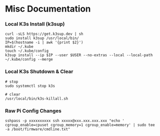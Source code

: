 # Misc Documentation

### Local K3s Install (k3sup)
```
curl -sLS https://get.k3sup.dev | sh
sudo install k3sup /usr/local/bin/
IP=$(hostname -i | awk '{print $2}')
mkdir ~/.kube
touch ~/.kube/config
k3sup install --ip $IP --user $USER --no-extras --local --local-path ~/.kube/config --merge
```

### Local K3s Shutdown & Clear
```
# stop
sudo systemctl stop k3s

# clear
/usr/local/bin/k3s-killall.sh
```

### Raw Pi Config Changes
```
sshpass -p xxxxxxxxxx ssh xxxxx@xxx.xxx.xxx.xxx "echo ' cgroup_enable=cpuset cgroup_memory=1 cgroup_enable=memory' | sudo tee -a /boot/firmware/cmdline.txt"
```
